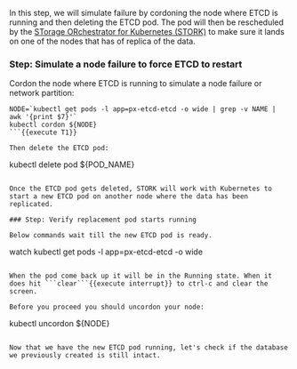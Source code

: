 In this step, we will simulate failure by cordoning the node where ETCD is running and then deleting the ETCD pod. The pod will then be rescheduled by the [STorage ORchestrator for Kubernetes (STORK)](https://github.com/libopenstorage/stork/) to make sure it lands on one of the nodes that has of replica of the data.

### Step: Simulate a node failure to force ETCD to restart

Cordon the node where ETCD is running to simulate a node failure or network partition:
```
NODE=`kubectl get pods -l app=px-etcd-etcd -o wide | grep -v NAME | awk '{print $7}'`
kubectl cordon ${NODE}
```{{execute T1}}

Then delete the ETCD pod:
```
kubectl delete pod ${POD_NAME}
```{{execute T1}}

Once the ETCD pod gets deleted, STORK will work with Kubernetes to start a new ETCD pod on another node where the data has been replicated.

### Step: Verify replacement pod starts running

Below commands wait till the new ETCD pod is ready.
```
watch kubectl get pods -l app=px-etcd-etcd -o wide
```{{execute T1}}

When the pod come back up it will be in the Running state. When it does hit ```clear```{{execute interrupt}} to ctrl-c and clear the screen.

Before you proceed you should uncordon your node:
```
kubectl uncordon ${NODE}
```{{execute T1}}

Now that we have the new ETCD pod running, let's check if the database we previously created is still intact.
